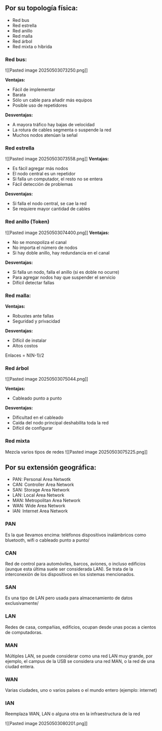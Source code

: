## Por su topología física:
- Red bus
- Red estrella
- Red anillo
- Red malla
- Red árbol
- Red mixta o híbrida

### Red bus:
![[Pasted image 20250503073250.png]]

**Ventajas:**
- Fácil de implementar
- Barata
- Sólo un cable para añadir más equipos
- Posible uso de repetidores

**Desventajas:**
- A mayora tráfico hay bajas de velocidad
- La rotura de cables segmenta o suspende la red
- Muchos nodos atenúan la señal

### Red estrella
![[Pasted image 20250503073558.png]]
**Ventajas:**
- Es fácil agregar más nodos
- El nodo central es un repetidor
- Si falla un computador, el resto no se entera
- Fácil detección de problemas

**Desventajas:**
- Si falla el nodo central, se cae la red
- Se requiere mayor cantidad de cables

### Red anillo (Token)
![[Pasted image 20250503074400.png]]
**Ventajas:**
- No se monopoliza el canal
- No importa el número de nodos
- Si hay doble anillo, hay redundancia en el canal

**Desventajas:**
- Si falla un nodo, falla el anillo (si es doble no ocurre)
- Para agregar nodos hay que suspender el servicio
- Difícil detectar fallas

### Red malla:
**Ventajas:**
- Robustes ante fallas
- Seguridad y privacidad

**Desventajas:**
- Difícil de instalar
- Altos costos

Enlaces = N(N-1)/2

### Red árbol
![[Pasted image 20250503075044.png]]

**Ventajas:**
- Cableado punto a punto

**Desventajas:**
- Dificultad en el cableado
- Caída del nodo principal deshabilita toda la red
- Difícil de configurar


### Red mixta
Mezcla varios tipos de redes
![[Pasted image 20250503075225.png]]

## Por su extensión geográfica:
- PAN: Personal Area Netwotk
- CAN: Controller Area Network
- SAN: Storage Area Network
- LAN: Local Area Network
- MAN: Metropolitan Area Network
- WAN: Wide Area Network
- IAN: Internet Area Network

### PAN
Es la que llevamos encima: teléfonos dispositivos inalámbricos como bluetooth, wifi o cableado punto a punto/

### CAN
Red de control para automóviles, barcos, aviones, o incluso edificios (aunque esta última suele ser considerada LAN). Se trata de la interconexión de los dispositivos en los sistemas mencionados.

### SAN
Es una tipo de LAN pero usada para almacenamiento de datos exclusivamente/

### LAN
Redes de casa, compañias, edificios, ocupan desde unas pocas a cientos de computadoras.

### MAN
Múltiples LAN, se puede considerar como una red LAN muy grande, por ejemplo, el campus de la USB se considera una red MAN, o la red de una ciudad entera.

### WAN
Varias ciudades, uno o varios países o el mundo entero (ejemplo: internet)

### IAN
Reemplaza WAN, LAN o alguna otra en la infraestructura de la red

![[Pasted image 20250503080201.png]]



